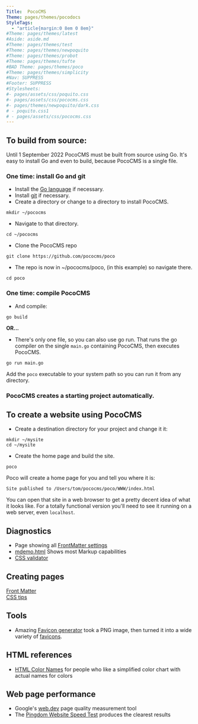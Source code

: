 ```yaml
---
Title:  PocoCMS
Theme: pages/themes/pocodocs
StyleTags:
  - "article{margin:0 8em 0 8em}"
#Theme: pages/themes/latest
#Aside: aside.md
#Theme: pages/themes/test
#Theme: pages/themes/newpoquito
#Theme: pages/themes/probot
#Theme: pages/themes/tufte
#BAD Theme: pages/themes/poco
#Theme: pages/themes/simplicity
#Nav: SUPPRESS
#Footer: SUPPRESS
#Stylesheets:
#- pages/assets/css/poquito.css
#- pages/assets/css/pococms.css
#- pages/themes/newpoquito/dark.css
# - poquito.css1
# - pages/assets/css/pococms.css
---
```


## To build from source:

Until 1 September 2022 PocoCMS must be built from source using Go.
It's easy to install Go and even to build, because
PocoCMS is a single file.


### One time: install Go and git

* Install the [Go language](https://go.dev/dl/) if necessary.
* Install [git](https://git-scm.com/downloads) if necessary.
* Create a directory or change to a directory to install PocoCMS.

```
mkdir ~/pococms
```

* Navigate to that directory.

```
cd ~/pococms
```

* Clone the PocoCMS repo

```
git clone https://github.com/pococms/poco
```

* The repo is now in ~/pococms/poco, (in this example) so navigate there.

```
cd poco
```

### One time: compile PocoCMS

* And compile: 

```
go build 
```

**OR...**


* There's only one file, so you can also use go run.
That runs the go compiler on the single `main.go` 
containing PocoCMS, then executes PocoCMS.

```
go run main.go
```


Add the `poco` executable to your system path 
so you can run it from any directory.

### PocoCMS creates a starting project automatically.

## To create a website using PocoCMS

* Create a destination directory for your project and change it it:

```
mkdir ~/mysite
cd ~/mysite
```

* Create the home page and build the site.

```
poco
```

Poco will create a home page for you and tell you where it is:

```
Site published to /Users/tom/pococms/poco/WWW/index.html
```

You can open that site in a web browser to get a pretty decent
idea of what it looks like. For a totally functional version
you'll need to see it running on a web server, even `localhost`.


## Diagnostics
* Page showing all [FrontMatter settings](pages/diagnostics/allfeatures.html)
* [mdemo.html](pages/demo/mdemo.html) Shows most Markup capabilities
* [CSS validator](https://jigsaw.w3.org/css-validator/#validate_by_input)

## Creating pages
[Front Matter](pages/front-matter.html)  
[CSS tips](pages/css-tips.html)  

## Tools
* Amazing [Favicon generator](https://realfavicongenerator.net) took a PNG image, then turned it into
a wide variety of [favicons](https://en.wikipedia.org/wiki/Favicon).

## HTML references

* [HTML Color Names](https://htmlcolorcodes.com/color-names) for people who like a simplified color chart with actual names for colors

## Web page performance

* Google's [web.dev](https://web.dev/measure/) page quality measurement tool
* The [Pingdom Website Speed Test](https://tools.pingdom.com/) produces the clearest results



